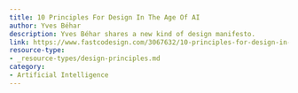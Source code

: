 ```yaml
---
title: 10 Principles For Design In The Age Of AI
author: Yves Béhar
description: Yves Béhar shares a new kind of design manifesto.
link: https://www.fastcodesign.com/3067632/10-principles-for-design-in-the-age-of-ai
resource-type:
- _resource-types/design-principles.md
category:
- Artificial Intelligence
---
```

